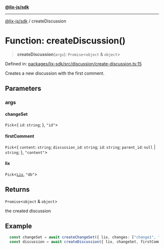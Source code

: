 [**@lix-js/sdk**](../README.md)

***

[@lix-js/sdk](../README.md) / createDiscussion

# Function: createDiscussion()

> **createDiscussion**(`args`): `Promise`\<`object` & `object`\>

Defined in: [packages/lix-sdk/src/discussion/create-discussion.ts:15](https://github.com/opral/monorepo/blob/e56b872498d48e57574f781e8cd2e240c1f6f0b2/packages/lix-sdk/src/discussion/create-discussion.ts#L15)

Creates a new discussion with the first comment.

## Parameters

### args

#### changeSet

`Pick`\<\{ `id`: `string`; \}, `"id"`\>

#### firstComment

`Pick`\<\{ `content`: `string`; `discussion_id`: `string`; `id`: `string`; `parent_id`: `null` \| `string`; \}, `"content"`\>

#### lix

`Pick`\<[`Lix`](../type-aliases/Lix.md), `"db"`\>

## Returns

`Promise`\<`object` & `object`\>

the created discussion

## Example

```ts
  const changeSet = await createChangeSet({ lix, changes: ["change1", "change2"] });
  const discussion = await createDiscussion({ lix, changeSet, firstComment: { content: "first comment" } });
  ```
